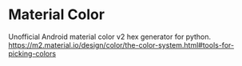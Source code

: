 # Material Color
Unofficial Android material color v2 hex generator for python.
https://m2.material.io/design/color/the-color-system.html#tools-for-picking-colors